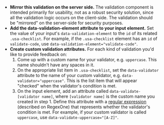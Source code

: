 - **Mirror this validation on the server side.** The validation component is intended primarily for usability, not as a robust security solution, since all the validation logic occurs on the client-side. The validation should be "mirrored" on the server-side for security purposes.
- **Add the data-validation-element attribute to your input element.** Set the value of your input's `data-validation-element` to the `id` of its related `.usa-checklist`. For example, if the `.usa-checklist` element has an `id` of `validate-code`, use `data-validation-element="validate-code"`.
- **Create custom validation attributes.** For each kind of validation you'd like to provide feedback on:
  1. Come up with a custom name for your validator, e.g. `uppercase`. This name shouldn't have any spaces in it.
  2. On the appropriate list item in `.usa-checklist`, set the `data-validator` attribute to the name of your custom validator, e.g. `data-validator="uppercase"`. This is the list item that will appear "checked" when the validator's condition is met.
  3. On the input element, add an attribute called `data-validate-[validator name]`, where `[validator name]` is the custom name you created in step 1. Define this attribute with a [regular expression](https://regexone.com/) (described on RegexOne) that represents whether the validator's condition is met. For example, if your custom validator is called `uppercase`, use `data-validate-uppercase="[A-Z]"`.

